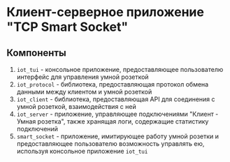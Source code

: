# Клиент-серверное приложение "TCP Smart Socket"

## Компоненты

1. `iot_tui` - консольное приложение, предоставляющее пользователю интерфейс для управления умной розеткой
2. `iot_protocol` - библиотека, предоставляющая протокол обмена данными между клиентом и умной розеткой
3. `iot_client` - библиотека, предоставляющая API для соединения с умной розеткой, взаимодействия с ней
4. `iot_server` - приложение, управляющее подключениями "Клиент - Умная розетка", также хранящая логи, содержащие статистику подключений
5. `smart_socket` - приложение, имитирующее работу умной розетки и предоставляющее пользователю возможность управлять ею, используя консольное приложение `iot_tui`
